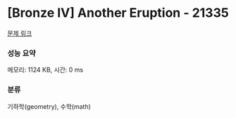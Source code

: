 # [Bronze IV] Another Eruption - 21335 

[문제 링크](https://www.acmicpc.net/problem/21335) 

### 성능 요약

메모리: 1124 KB, 시간: 0 ms

### 분류

기하학(geometry), 수학(math)

